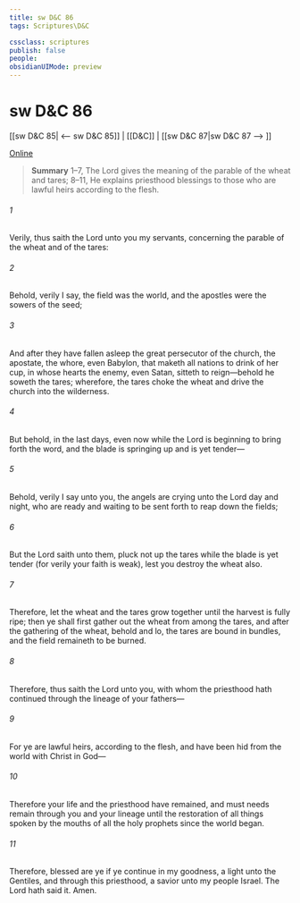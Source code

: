 ```yaml
---
title: sw D&C 86
tags: Scriptures\D&C

cssclass: scriptures
publish: false
people:
obsidianUIMode: preview
---
```


# sw D&C 86
[[sw D&C 85| <-- sw D&C 85]] | [[D&C]] | [[sw D&C 87|sw D&C 87 --> ]]

[Online](https://churchofjesuschrist.org/study/scriptures/dc-testament/dc/86?lang=eng)

> __Summary__
1–7, The Lord gives the meaning of the parable of the wheat and tares; 8–11, He explains priesthood blessings to those who are lawful heirs according to the flesh.

###### 1 
Verily, thus saith the Lord unto you my servants, concerning the parable of the wheat and of the tares:

###### 2 
Behold, verily I say, the field was the world, and the apostles were the sowers of the seed;

###### 3 
And after they have fallen asleep the great persecutor of the church, the apostate, the whore, even Babylon, that maketh all nations to drink of her cup, in whose hearts the enemy, even Satan, sitteth to reign—behold he soweth the tares; wherefore, the tares choke the wheat and drive the church into the wilderness.

###### 4 
But behold, in the last days, even now while the Lord is beginning to bring forth the word, and the blade is springing up and is yet tender—

###### 5 
Behold, verily I say unto you, the angels are crying unto the Lord day and night, who are ready and waiting to be sent forth to reap down the fields;

###### 6 
But the Lord saith unto them, pluck not up the tares while the blade is yet tender (for verily your faith is weak), lest you destroy the wheat also.

###### 7 
Therefore, let the wheat and the tares grow together until the harvest is fully ripe; then ye shall first gather out the wheat from among the tares, and after the gathering of the wheat, behold and lo, the tares are bound in bundles, and the field remaineth to be burned.

###### 8 
Therefore, thus saith the Lord unto you, with whom the priesthood hath continued through the lineage of your fathers—

###### 9 
For ye are lawful heirs, according to the flesh, and have been hid from the world with Christ in God—

###### 10 
Therefore your life and the priesthood have remained, and must needs remain through you and your lineage until the restoration of all things spoken by the mouths of all the holy prophets since the world began.

###### 11 
Therefore, blessed are ye if ye continue in my goodness, a light unto the Gentiles, and through this priesthood, a savior unto my people Israel. The Lord hath said it. Amen.

